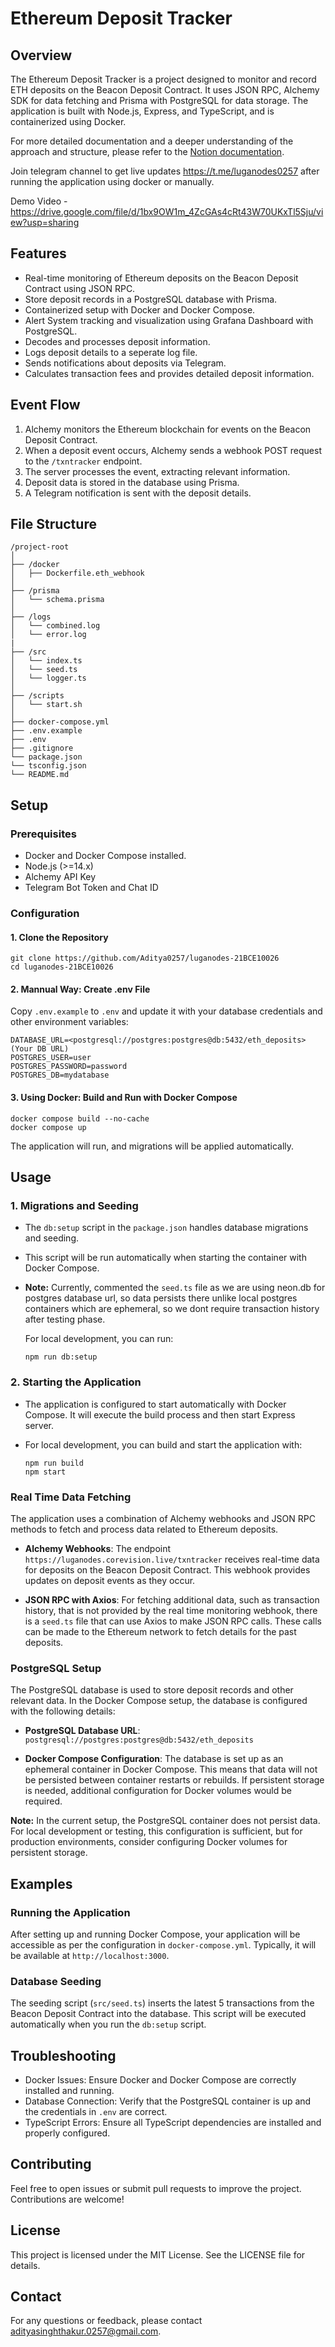# Ethereum Deposit Tracker

## Overview

The Ethereum Deposit Tracker is a project designed to monitor and record ETH deposits on the Beacon Deposit Contract. It uses JSON RPC, Alchemy SDK for data fetching and Prisma with PostgreSQL for data storage. The application is built with Node.js, Express, and TypeScript, and is containerized using Docker.

For more detailed documentation and a deeper understanding of the approach and structure, please refer to the [Notion documentation](https://island-wool-188.notion.site/Luganodes-Ethereum-Deposit-Tracker-77fa379dd338442e81b87872eb8d963e).

Join telegram channel to get live updates <https://t.me/luganodes0257> after running the application using docker or manually.

Demo Video - <https://drive.google.com/file/d/1bx9OW1m_4ZcGAs4cRt43W70UKxTl5Sju/view?usp=sharing>

## Features

- Real-time monitoring of Ethereum deposits on the Beacon Deposit Contract using JSON RPC.
- Store deposit records in a PostgreSQL database with Prisma.
- Containerized setup with Docker and Docker Compose.
- Alert System tracking and visualization using Grafana Dashboard with PostgreSQL.
- Decodes and processes deposit information.
- Logs deposit details to a seperate log file.
- Sends notifications about deposits via Telegram.
- Calculates transaction fees and provides detailed deposit information.

## Event Flow

1. Alchemy monitors the Ethereum blockchain for events on the Beacon Deposit Contract.
2. When a deposit event occurs, Alchemy sends a webhook POST request to the `/txntracker` endpoint.
3. The server processes the event, extracting relevant information.
4. Deposit data is stored in the database using Prisma.
5. A Telegram notification is sent with the deposit details.

## File Structure

```
/project-root
│
├── /docker
│   ├── Dockerfile.eth_webhook
│
├── /prisma
│   └── schema.prisma
│
├── /logs
│   └── combined.log
│   └── error.log
|
├── /src
│   └── index.ts
│   └── seed.ts
│   └── logger.ts
│
├── /scripts
│   └── start.sh
│
├── docker-compose.yml
├── .env.example
├── .env
├── .gitignore
└── package.json
└── tsconfig.json
└── README.md
```

## Setup

### Prerequisites

- Docker and Docker Compose installed.
- Node.js (>=14.x)
- Alchemy API Key
- Telegram Bot Token and Chat ID

### Configuration

#### 1. Clone the Repository

   ```
   git clone https://github.com/Aditya0257/luganodes-21BCE10026
   cd luganodes-21BCE10026
   ```

#### 2. Mannual Way: Create .env File

   Copy `.env.example` to `.env` and update it with your database credentials and other environment variables:

   ```
   DATABASE_URL=<postgresql://postgres:postgres@db:5432/eth_deposits> (Your DB URL)
   POSTGRES_USER=user
   POSTGRES_PASSWORD=password
   POSTGRES_DB=mydatabase
   ```

#### 3. Using Docker: Build and Run with Docker Compose

   ```
   docker compose build --no-cache
   docker compose up
   ```

   The application will run, and migrations will be applied automatically.

## Usage

### 1. Migrations and Seeding

- The `db:setup` script in the `package.json` handles database migrations and seeding.
- This script will be run automatically when starting the container with Docker Compose.
- **Note:** Currently, commented the `seed.ts` file as we are using neon.db for postgres database url, so data persists there unlike local postgres containers which are ephemeral, so we dont require transaction history after testing phase.

   For local development, you can run:

   ```
   npm run db:setup
   ```

### 2. Starting the Application

- The application is configured to start automatically with Docker Compose. It will execute the build process and then start Express server.
- For local development, you can build and start the application with:

   ```
   npm run build
   npm start
   ```

### Real Time Data Fetching

The application uses a combination of Alchemy webhooks and JSON RPC methods to fetch and process data related to Ethereum deposits.

- **Alchemy Webhooks**: The endpoint `https://luganodes.corevision.live/txntracker` receives real-time data for deposits on the Beacon Deposit Contract. This webhook provides updates on deposit events as they occur.

- **JSON RPC with Axios**: For fetching additional data, such as transaction history, that is not provided by the real time monitoring webhook, there is a `seed.ts` file that can use Axios to make JSON RPC calls. These calls can be made to the Ethereum network to fetch details for the past deposits.

### PostgreSQL Setup

The PostgreSQL database is used to store deposit records and other relevant data. In the Docker Compose setup, the database is configured with the following details:

- **PostgreSQL Database URL**: `postgresql://postgres:postgres@db:5432/eth_deposits`

- **Docker Compose Configuration**: The database is set up as an ephemeral container in Docker Compose. This means that data will not be persisted between container restarts or rebuilds. If persistent storage is needed, additional configuration for Docker volumes would be required.

**Note:** In the current setup, the PostgreSQL container does not persist data. For local development or testing, this configuration is sufficient, but for production environments, consider configuring Docker volumes for persistent storage.

## Examples

### Running the Application

After setting up and running Docker Compose, your application will be accessible as per the configuration in `docker-compose.yml`. Typically, it will be available at `http://localhost:3000`.

### Database Seeding

The seeding script (`src/seed.ts`) inserts the latest 5 transactions from the Beacon Deposit Contract into the database. This script will be executed automatically when you run the `db:setup` script.

## Troubleshooting

- Docker Issues: Ensure Docker and Docker Compose are correctly installed and running.
- Database Connection: Verify that the PostgreSQL container is up and the credentials in `.env` are correct.
- TypeScript Errors: Ensure all TypeScript dependencies are installed and properly configured.

## Contributing

Feel free to open issues or submit pull requests to improve the project. Contributions are welcome!

## License

This project is licensed under the MIT License. See the LICENSE file for details.

## Contact

For any questions or feedback, please contact [adityasinghthakur.0257@gmail.com](mailto:adityasinghthakur.0257@gmail.com).
